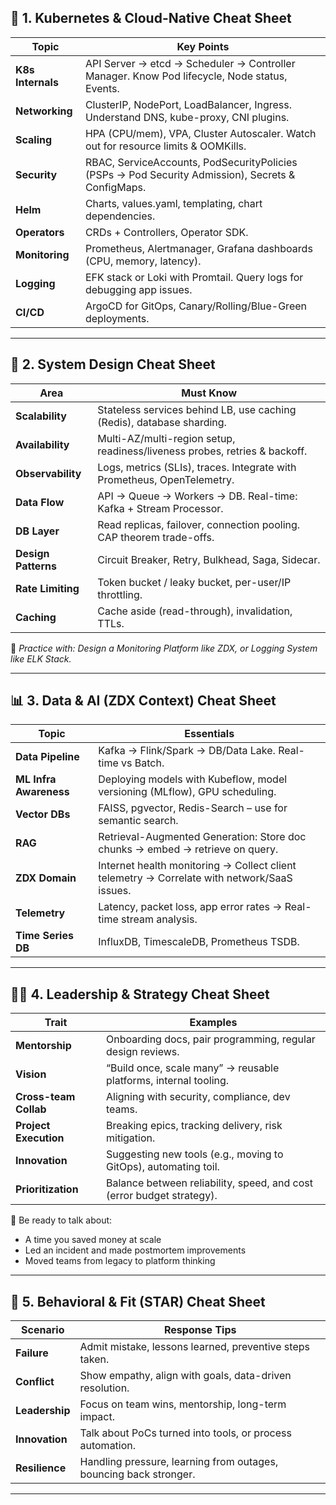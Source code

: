 
## 🧱 1. **Kubernetes & Cloud-Native Cheat Sheet**

| Topic | Key Points |
|-------|------------|
| **K8s Internals** | API Server → etcd → Scheduler → Controller Manager. Know Pod lifecycle, Node status, Events. |
| **Networking** | ClusterIP, NodePort, LoadBalancer, Ingress. Understand DNS, kube-proxy, CNI plugins. |
| **Scaling** | HPA (CPU/mem), VPA, Cluster Autoscaler. Watch out for resource limits & OOMKills. |
| **Security** | RBAC, ServiceAccounts, PodSecurityPolicies (PSPs → Pod Security Admission), Secrets & ConfigMaps. |
| **Helm** | Charts, values.yaml, templating, chart dependencies. |
| **Operators** | CRDs + Controllers, Operator SDK. |
| **Monitoring** | Prometheus, Alertmanager, Grafana dashboards (CPU, memory, latency). |
| **Logging** | EFK stack or Loki with Promtail. Query logs for debugging app issues. |
| **CI/CD** | ArgoCD for GitOps, Canary/Rolling/Blue-Green deployments. |

---

## 🧠 2. **System Design Cheat Sheet**

| Area | Must Know |
|------|-----------|
| **Scalability** | Stateless services behind LB, use caching (Redis), database sharding. |
| **Availability** | Multi-AZ/multi-region setup, readiness/liveness probes, retries & backoff. |
| **Observability** | Logs, metrics (SLIs), traces. Integrate with Prometheus, OpenTelemetry. |
| **Data Flow** | API → Queue → Workers → DB. Real-time: Kafka + Stream Processor. |
| **DB Layer** | Read replicas, failover, connection pooling. CAP theorem trade-offs. |
| **Design Patterns** | Circuit Breaker, Retry, Bulkhead, Saga, Sidecar. |
| **Rate Limiting** | Token bucket / leaky bucket, per-user/IP throttling. |
| **Caching** | Cache aside (read-through), invalidation, TTLs. |

🧪 *Practice with: Design a Monitoring Platform like ZDX, or Logging System like ELK Stack.*

---

## 📊 3. **Data & AI (ZDX Context) Cheat Sheet**

| Topic | Essentials |
|-------|------------|
| **Data Pipeline** | Kafka → Flink/Spark → DB/Data Lake. Real-time vs Batch. |
| **ML Infra Awareness** | Deploying models with Kubeflow, model versioning (MLflow), GPU scheduling. |
| **Vector DBs** | FAISS, pgvector, Redis-Search – use for semantic search. |
| **RAG** | Retrieval-Augmented Generation: Store doc chunks → embed → retrieve on query. |
| **ZDX Domain** | Internet health monitoring → Collect client telemetry → Correlate with network/SaaS issues. |
| **Telemetry** | Latency, packet loss, app error rates → Real-time stream analysis. |
| **Time Series DB** | InfluxDB, TimescaleDB, Prometheus TSDB. |

---

## 👨‍💼 4. **Leadership & Strategy Cheat Sheet**

| Trait | Examples |
|-------|----------|
| **Mentorship** | Onboarding docs, pair programming, regular design reviews. |
| **Vision** | “Build once, scale many” → reusable platforms, internal tooling. |
| **Cross-team Collab** | Aligning with security, compliance, dev teams. |
| **Project Execution** | Breaking epics, tracking delivery, risk mitigation. |
| **Innovation** | Suggesting new tools (e.g., moving to GitOps), automating toil. |
| **Prioritization** | Balance between reliability, speed, and cost (error budget strategy). |

📌 Be ready to talk about:  
- A time you saved money at scale  
- Led an incident and made postmortem improvements  
- Moved teams from legacy to platform thinking

---

## 💬 5. **Behavioral & Fit (STAR) Cheat Sheet**

| Scenario | Response Tips |
|----------|---------------|
| **Failure** | Admit mistake, lessons learned, preventive steps taken. |
| **Conflict** | Show empathy, align with goals, data-driven resolution. |
| **Leadership** | Focus on team wins, mentorship, long-term impact. |
| **Innovation** | Talk about PoCs turned into tools, or process automation. |
| **Resilience** | Handling pressure, learning from outages, bouncing back stronger. |

---

